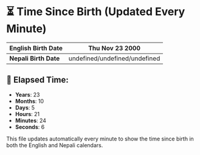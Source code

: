 # ⏳ Time Since Birth (Updated Every Minute)

| **English Birth Date** | Thu Nov 23 2000 |
|------------------------|-------------------------------------|
| **Nepali Birth Date**  | undefined/undefined/undefined                  |

## 📅 Elapsed Time:

- **Years**: 23
- **Months**: 10
- **Days**: 5
- **Hours**: 21
- **Minutes**: 24
- **Seconds**: 6

This file updates automatically every minute to show the time since birth in both the English and Nepali calendars.